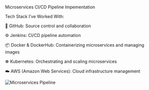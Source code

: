  Microservices CI/CD Pipeline Impementation

Tech Stack I’ve Worked With:

🔗 GitHub: Source control and collaboration

⚙️ Jenkins: CI/CD pipeline automation

📦 Docker & DockerHub: Containerizing microservices and managing images

☸️ Kubernetes: Orchestrating and scaling microservices

☁️ AWS (Amazon Web Services): Cloud infrastructure management

![Microservices Pipeline](https://github.com/user-attachments/assets/133b4b8a-6f4c-463a-9c9a-b4bdac5fec98)


